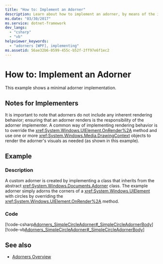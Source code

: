 ```yaml
---
title: "How to: Implement an Adorner"
description: Learn about how to implement an adorner, by means of the included code examples in C# and Visual Basic.
ms.date: "03/30/2017"
ms.service: dotnet-framework
dev_langs:
  - "csharp"
  - "vb"
helpviewer_keywords:
  - "adorners [WPF], implementing"
ms.assetid: 56ae32b6-0599-455c-b52f-2ff97e6f1ec2
---
```

# How to: Implement an Adorner

This example shows a minimal adorner implementation.

## Notes for Implementers

It is important to note that adorners do not include any inherent rendering behavior; ensuring that an adorner renders is the responsibility of the adorner implementer.   A common way of implementing rendering behavior is to override the <xref:System.Windows.UIElement.OnRender%2A> method and use one or more <xref:System.Windows.Media.DrawingContext> objects to render the adorner's visuals as needed (as shown in this example).

## Example

### Description

A custom adorner is created by implementing a class that inherits from the abstract <xref:System.Windows.Documents.Adorner> class.  The example adorner simply adorns the corners of a <xref:System.Windows.UIElement> with circles by overriding the <xref:System.Windows.UIElement.OnRender%2A> method.

### Code

[!code-csharp[Adorners_SimpleCircleAdorner#_SimpleCircleAdornerBody](~/samples/snippets/csharp/VS_Snippets_Wpf/Adorners_SimpleCircleAdorner/CSharp/Window1.xaml.cs#_simplecircleadornerbody)]
[!code-vb[Adorners_SimpleCircleAdorner#_SimpleCircleAdornerBody](~/samples/snippets/visualbasic/VS_Snippets_Wpf/Adorners_SimpleCircleAdorner/VisualBasic/Window1.xaml.vb#_simplecircleadornerbody)]

## See also

- [Adorners Overview](adorners-overview.md)
